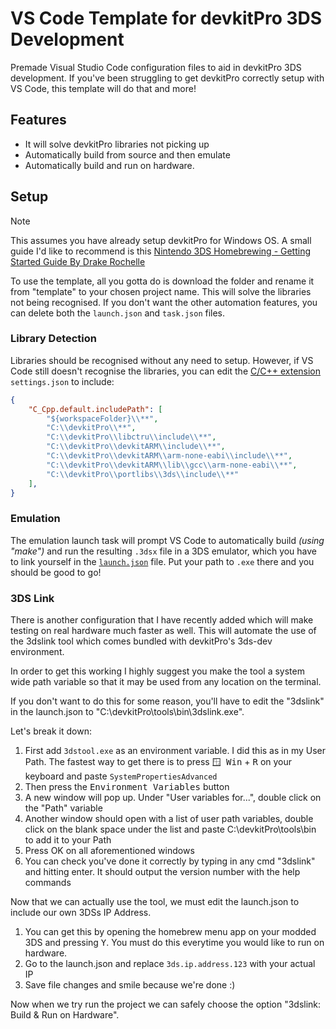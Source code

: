 # VS Code Template for devkitPro 3DS Development 
Premade Visual Studio Code configuration files to aid in devkitPro 3DS development. If you've been struggling to get devkitPro correctly setup with VS Code, this template will do that and more!

## Features 
- It will solve devkitPro libraries not picking up
- Automatically build from source and then emulate
- Automatically build and run on hardware.

## Setup
> [!NOTE]
> This assumes you have already setup devkitPro for Windows OS. A small guide I'd like to recommend is this [Nintendo 3DS Homebrewing - Getting Started Guide By Drake Rochelle](https://gbatemp.net/threads/3ds-homebrew-development-getting-started-guide.666095/)

To use the template, all you gotta do is download the folder and rename it from "template" to your chosen project name. This will solve the libraries not being recognised. If you don't want the other automation features, you can delete both the `launch.json` and `task.json` files.

### Library Detection
Libraries should be recognised without any need to setup. However, if VS Code still doesn't recognise the libraries, you can edit the [C/C++ extension](https://marketplace.visualstudio.com/items?itemName=ms-vscode.cpptools) `settings.json` to include:
```json
{
    "C_Cpp.default.includePath": [
        "${workspaceFolder}\\**",
        "C:\\devkitPro\\**",
        "C:\\devkitPro\\libctru\\include\\**",
        "C:\\devkitPro\\devkitARM\\include\\**",
        "C:\\devkitPro\\devkitARM\\arm-none-eabi\\include\\**",
        "C:\\devkitPro\\devkitARM\\lib\\gcc\\arm-none-eabi\\**",
        "C:\\devkitPro\\portlibs\\3ds\\include\\**"
    ],
}
```

### Emulation
The emulation launch task will prompt VS Code to automatically build *(using "make")* and run the resulting `.3dsx` file in a 3DS emulator, which you have to link yourself in the [`launch.json`](https://github.com/dwaaad/VS-Code-Template-for-3DS-Development/blob/main/template/.vscode/launch.json) file.
Put your path to `.exe` there and you should be good to go!

### 3DS Link
There is another configuration that I have recently added which will make testing on real hardware much faster as well. This will automate the use of the 3dslink tool which comes bundled with devkitPro's 3ds-dev environment.

In order to get this working I highly suggest you make the tool a system wide path variable so that it may be used from any location on the terminal.

If you don't want to do this for some reason, you'll have to edit the "3dslink" in the launch.json to "C:\devkitPro\tools\bin\3dslink.exe".

Let's break it down:
1. First add `3dstool.exe` as an environment variable. I did this as in my User Path. The fastest way to get there is to press <kbd>🪟 Win</kbd> + <kbd>R</kbd> on your keyboard and paste `SystemPropertiesAdvanced`
3. Then press the <kbd>Environment Variables</kbd> button
4. A new window will pop up. Under "User variables for...", double click on the "Path" variable
5. Another window should open with a list of user path variables, double click on the blank space under the list and paste C:\devkitPro\tools\bin to add it to your Path
6. Press OK on all aforementioned windows
7. You can check you've done it correctly by typing in any cmd "3dslink" and hitting enter. It should output the version number with the help commands

Now that we can actually use the tool, we must edit the launch.json to include our own 3DSs IP Address.
1. You can get this by opening the homebrew menu app on your modded 3DS and pressing <kbd>Y</kbd>. You must do this everytime you would like to run on hardware.
2. Go to the launch.json and replace `3ds.ip.address.123` with your actual IP
3. Save file changes and smile because we're done :)

Now when we try run the project we can safely choose the option "3dslink: Build & Run on Hardware".
